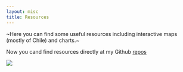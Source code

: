 ```yaml
---
layout: misc
title: Resources
---
```


~Here you can find some useful resources including interactive maps (mostly of Chile) and charts.~

Now you cand find resources directly at my Github [repos](https://www.github.com/goyanedelv/)



<img src="{{ site.github.url }}/assets/img/moscowplaza.jpg">
